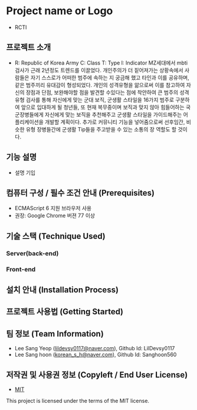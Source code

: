 
# Project name or Logo
- RCTI

## 프로젝트 소개
- R: Republic of Korea Army
C: Class
T: Type
I: Indicator
MZ세대에서 mbti 검사가 근래 2년정도 트렌드를 이끌었다. 개인주의가 더 짙어져가는 상황속에서 사람들은 자기 스스로가 어떠한 범주에 속하는 지 궁금해 했고 타인과 이를 공유하며, 같은 범주끼리 유대감이 형성되었다. 개인의 성격유형을 앎으로써 이를 참고하여 자신의 장점과 단점, 보완해야할 점을 발견할 수있다는 점에 착안하여 큰 범주의 성격 유형 검사를 통해 자신에게 맞는 군대 보직, 군생활 스타일을 16가지 범주로 구분하여 앞으로 입대하게 될 청년들, 또 현재 복무중이며 보직과 맞지 않아 힘들어하는 국군장병들에게 자신에게 맞는 보직을 추천해주고 군생활 스타일을 가이드해주는 어플리케이션을 개발할 계획이다. 추가로 커뮤니티 기능을 넣어줌으로써 선후임간, 비슷한 유형 장병들간에 군생활 Tip들을 주고받을 수 있는 소통의 장 역할도 할 것이다.

## 기능 설명
 - 설명 기입

## 컴퓨터 구성 / 필수 조건 안내 (Prerequisites)
* ECMAScript 6 지원 브라우저 사용
* 권장: Google Chrome 버젼 77 이상

## 기술 스택 (Technique Used) 
### Server(back-end)

 
### Front-end
 

## 설치 안내 (Installation Process)


## 프로젝트 사용법 (Getting Started)

 
## 팀 정보 (Team Information)
- Lee Sang Yeop (lildevsy0117@naver.com), Github Id: LilDevsy0117
- Lee Sang hoon (korean_s_h@naver.com), Github Id: Sanghoon560

## 저작권 및 사용권 정보 (Copyleft / End User License)
 * [MIT](https://github.com/osam2020-WEB/Sample-ProjectName-TeamName/blob/master/license.md)

This project is licensed under the terms of the MIT license.

